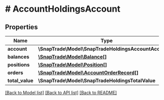# # AccountHoldingsAccount

## Properties

Name | Type | Description | Notes
------------ | ------------- | ------------- | -------------
**account** | **\SnapTrade\Model\SnapTradeHoldingsAccountAccountId** |  | [optional]
**balances** | [**\SnapTrade\Model\Balance[]**](Balance.md) |  | [optional]
**positions** | [**\SnapTrade\Model\Position[]**](Position.md) |  | [optional]
**orders** | [**\SnapTrade\Model\AccountOrderRecord[]**](AccountOrderRecord.md) |  | [optional]
**total_value** | **\SnapTrade\Model\SnapTradeHoldingsTotalValue** |  | [optional]

[[Back to Model list]](../../README.md#models) [[Back to API list]](../../README.md#endpoints) [[Back to README]](../../README.md)
